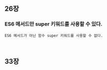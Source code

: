 ## 26장

### ES6 메서드만 super 키워드를 사용할 수 있다.

    
    ES6 메서드가 아닌 함수 super 키워드를 사용할 수 없다.
    
<br>

## 33장
